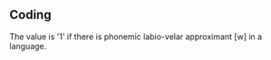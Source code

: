 # [](ParameterTable?__template__=property.md&property=Name#cldf:UT163)

[](ExampleTable?example_id=1&with_internal_ref_link#cldf:UT163-1)

[](ExampleTable?example_id=2&with_internal_ref_link#cldf:UT163-2)

## Coding

The value is '1' if there is phonemic labio-velar approximant [w] in a language.
